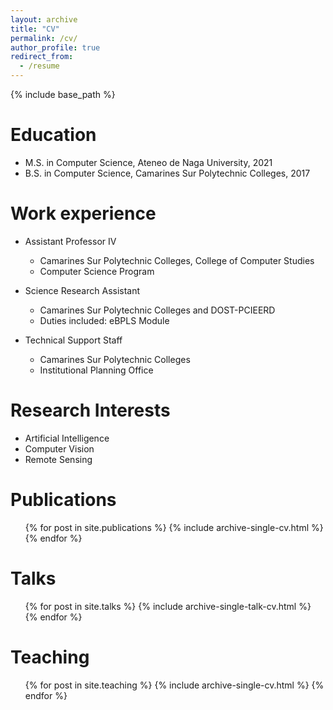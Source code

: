```yaml
---
layout: archive
title: "CV"
permalink: /cv/
author_profile: true
redirect_from:
  - /resume
---
```


{% include base_path %}

Education
======
* M.S. in Computer Science, Ateneo de Naga University, 2021
* B.S. in Computer Science, Camarines Sur Polytechnic Colleges, 2017

Work experience
======
* Assistant Professor IV
  * Camarines Sur Polytechnic Colleges, College of Computer Studies
  * Computer Science Program

* Science Research Assistant
  * Camarines Sur Polytechnic Colleges and DOST-PCIEERD
  * Duties included: eBPLS Module

* Technical Support Staff
  * Camarines Sur Polytechnic Colleges
  * Institutional Planning Office
  
Research Interests
======
* Artificial Intelligence
* Computer Vision
* Remote Sensing

Publications
======
  <ul>{% for post in site.publications %}
    {% include archive-single-cv.html %}
  {% endfor %}</ul>
  
Talks
======
  <ul>{% for post in site.talks %}
    {% include archive-single-talk-cv.html %}
  {% endfor %}</ul>
  
Teaching
======
  <ul>{% for post in site.teaching %}
    {% include archive-single-cv.html %}
  {% endfor %}</ul>
  
<!-- Service and leadership
======
* Currently signed in to 43 different slack teams -->
